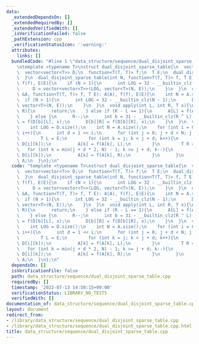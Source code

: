 ```yaml
---
data:
  _extendedDependsOn: []
  _extendedRequiredBy: []
  _extendedVerifiedWith: []
  _isVerificationFailed: false
  _pathExtension: cpp
  _verificationStatusIcon: ':warning:'
  attributes:
    links: []
  bundledCode: "#line 1 \"data_structure/sequence/dual_disjoint_sparse_table.cpp\"\
    \ntemplate <typename T>\nstruct dual_disjoint_sparse_table{\n  vector<T> A;\n\
    \  vector<vector<T>> D;\n  function<T(T, T)> f;\n  T E;\n  dual_disjoint_sparse_table(){\n\
    \  }\n  dual_disjoint_sparse_table(int N, function<T(T, T)> f, T E): A(N, E),\
    \ f(f), E(E){\n    if (N > 1){\n      int LOG = 32 - __builtin_clz(N - 1);\n \
    \     D = vector<vector<T>>(LOG, vector<T>(N, E));\n    }\n  }\n  dual_disjoint_sparse_table(vector<T>\
    \ &A, function<T(T, T)> f, T E): A(A), f(f), E(E){\n    int N = A.size();\n  \
    \  if (N > 1){\n      int LOG = 32 - __builtin_clz(N - 1);\n      D = vector<vector<T>>(LOG,\
    \ vector<T>(N, E));\n    }\n  }\n  void apply(int L, int R, T x){\n    if (L ==\
    \ R){\n      return;\n    } else if (R - L == 1){\n      A[L] = f(A[L], x);\n\
    \    } else {\n      R--;\n      int b = 31 - __builtin_clz(R ^ L);\n      D[b][L]\
    \ = f(D[b][L], x);\n      D[b][R] = f(D[b][R], x);\n    }\n  }\n  vector<T> get(){\n\
    \    int LOG = D.size();\n    int N = A.size();\n    for (int i = 0; i < LOG;\
    \ i++){\n      int d = 1 << i;\n      for (int j = 0; j + d < N; j += d * 2){\n\
    \        T L = E;\n        for (int k = j; k < j + d; k++){\n          L = f(L,\
    \ D[i][k]);\n          A[k] = f(A[k], L);\n        }\n        T R = E;\n     \
    \   for (int k = min(j + d * 2, N) - 1; k >= j + d; k--){\n          R = f(R,\
    \ D[i][k]);\n          A[k] = f(A[k], R);\n        }\n      }\n    }\n    return\
    \ A;\n  }\n};\n"
  code: "template <typename T>\nstruct dual_disjoint_sparse_table{\n  vector<T> A;\n\
    \  vector<vector<T>> D;\n  function<T(T, T)> f;\n  T E;\n  dual_disjoint_sparse_table(){\n\
    \  }\n  dual_disjoint_sparse_table(int N, function<T(T, T)> f, T E): A(N, E),\
    \ f(f), E(E){\n    if (N > 1){\n      int LOG = 32 - __builtin_clz(N - 1);\n \
    \     D = vector<vector<T>>(LOG, vector<T>(N, E));\n    }\n  }\n  dual_disjoint_sparse_table(vector<T>\
    \ &A, function<T(T, T)> f, T E): A(A), f(f), E(E){\n    int N = A.size();\n  \
    \  if (N > 1){\n      int LOG = 32 - __builtin_clz(N - 1);\n      D = vector<vector<T>>(LOG,\
    \ vector<T>(N, E));\n    }\n  }\n  void apply(int L, int R, T x){\n    if (L ==\
    \ R){\n      return;\n    } else if (R - L == 1){\n      A[L] = f(A[L], x);\n\
    \    } else {\n      R--;\n      int b = 31 - __builtin_clz(R ^ L);\n      D[b][L]\
    \ = f(D[b][L], x);\n      D[b][R] = f(D[b][R], x);\n    }\n  }\n  vector<T> get(){\n\
    \    int LOG = D.size();\n    int N = A.size();\n    for (int i = 0; i < LOG;\
    \ i++){\n      int d = 1 << i;\n      for (int j = 0; j + d < N; j += d * 2){\n\
    \        T L = E;\n        for (int k = j; k < j + d; k++){\n          L = f(L,\
    \ D[i][k]);\n          A[k] = f(A[k], L);\n        }\n        T R = E;\n     \
    \   for (int k = min(j + d * 2, N) - 1; k >= j + d; k--){\n          R = f(R,\
    \ D[i][k]);\n          A[k] = f(A[k], R);\n        }\n      }\n    }\n    return\
    \ A;\n  }\n};\n"
  dependsOn: []
  isVerificationFile: false
  path: data_structure/sequence/dual_disjoint_sparse_table.cpp
  requiredBy: []
  timestamp: '2022-07-13 14:50:15+09:00'
  verificationStatus: LIBRARY_NO_TESTS
  verifiedWith: []
documentation_of: data_structure/sequence/dual_disjoint_sparse_table.cpp
layout: document
redirect_from:
- /library/data_structure/sequence/dual_disjoint_sparse_table.cpp
- /library/data_structure/sequence/dual_disjoint_sparse_table.cpp.html
title: data_structure/sequence/dual_disjoint_sparse_table.cpp
---
```

